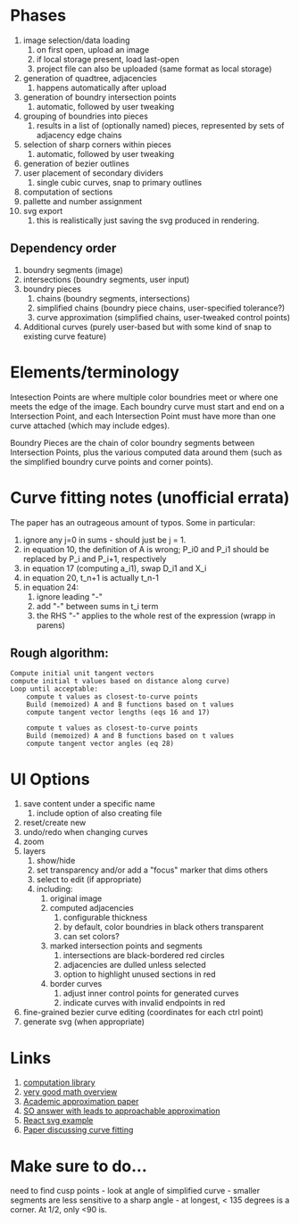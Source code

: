 # Phases

1. image selection/data loading
    1. on first open, upload an image
    1. if local storage present, load last-open
    1. project file can also be uploaded (same format as local storage)
1. generation of quadtree, adjacencies
    1. happens automatically after upload
1. generation of boundry intersection points
    1. automatic, followed by user tweaking
1. grouping of boundries into pieces
    1. results in a list of (optionally named) pieces, represented by
    sets of adjacency edge chains
1. selection of sharp corners within pieces
    1. automatic, followed by user tweaking
1. generation of bezier outlines
1. user placement of secondary dividers
    1. single cubic curves, snap to primary outlines
1. computation of sections
1. pallette and number assignment
1. svg export
    1. this is realistically just saving the svg produced in rendering.

## Dependency order

1. boundry segments (image)
1. intersections (boundry segments, user input)
1. boundry pieces
    1. chains (boundry segments, intersections)
    1. simplified chains (boundry piece chains, user-specified tolerance?)
    1. curve approximation (simplified chains, user-tweaked control points)
1. Additional curves (purely user-based but with some kind of snap to existing curve feature)

# Elements/terminology

Intesection Points are where multiple color boundries meet or where one meets
the edge of the image. Each boundry curve must start and end on a Intersection
Point, and each Intersection Point must have more than one curve attached (which
may include edges).

Boundry Pieces are the chain of color boundry segments between Intersection
Points, plus the various computed data around them (such as the simplified
boundry curve points and corner points).

# Curve fitting notes (unofficial errata)

The paper has an outrageous amount of typos. Some in particular:
1. ignore any j=0 in sums - should just be j = 1.
1. in equation 10, the definition of A is wrong; P_i0 and P_i1 should be
    replaced by P_i and P_i+1, respectively
1. in equation 17 (computing a_i1), swap D_i1 and X_i
1. in equation 20, t_n+1 is actually t_n-1
1. in equation 24:
    1. ignore leading "-"
    1. add "-" between sums in t_i term
    1. the RHS "-" applies to the whole rest of the expression (wrapp in parens)

## Rough algorithm:

```
Compute initial unit tangent vectors
compute initial t values based on distance along curve)
Loop until acceptable:
    compute t values as closest-to-curve points
    Build (memoized) A and B functions based on t values
    compute tangent vector lengths (eqs 16 and 17)

    compute t values as closest-to-curve points
    Build (memoized) A and B functions based on t values
    compute tangent vector angles (eq 28)
```

# UI Options

1. save content under a specific name
    1. include option of also creating file
1. reset/create new
1. undo/redo when changing curves
1. zoom
1. layers
    1. show/hide
    1. set transparency and/or add a "focus" marker that dims others
    1. select to edit (if appropriate)
    1. including:
        1. original image
        1. computed adjacencies
            1. configurable thickness
            1. by default, color boundries in black others transparent
            1. can set colors?
        1. marked intersection points and segments
            1. intersections are black-bordered red circles
            1. adjacencies are dulled unless selected
            1. option to highlight unused sections in red
        1. border curves
            1. adjust inner control points for generated curves
            1. indicate curves with invalid endpoints in red
1. fine-grained bezier curve editing (coordinates for each ctrl point)
1. generate svg (when appropriate)

# Links

1. [computation library](https://pomax.github.io/bezierjs/)
1. [very good math overview](https://pomax.github.io/bezierinfo/)
1. [Academic approximation paper](http://citeseerx.ist.psu.edu/viewdoc/download?doi=10.1.1.96.5193&rep=rep1&type=pdf)
1. [SO answer with leads to approachable approximation](https://stackoverflow.com/questions/14319288/bezier-curve-approximation-for-large-amount-of-points)
1. [React svg example](https://www.joshwcomeau.com/posts/dynamic-bezier-curves)
1. [Paper discussing curve fitting](http://citeseerx.ist.psu.edu/viewdoc/download?doi=10.1.1.96.5193&rep=rep1&type=pdf)

# Make sure to do...
need to find cusp points
    - look at angle of simplified curve
    - smaller segments are less sensitive to a sharp angle
    - at longest, < 135 degrees is a corner. At 1/2, only <90 is.
